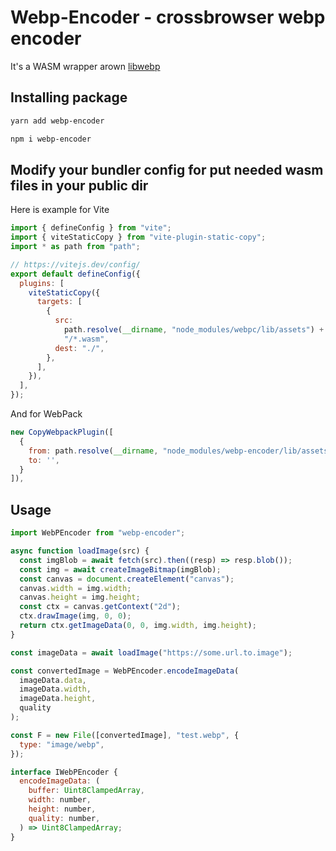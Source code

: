 # Webp-Encoder - crossbrowser webp encoder

It's a WASM wrapper arown [libwebp](https://github.com/webmproject/libwebp.git)

## Installing package

```bash
yarn add webp-encoder
```

```bash
npm i webp-encoder
```

## Modify your bundler config for put needed wasm files in your public dir

Here is example for Vite

```javascript
import { defineConfig } from "vite";
import { viteStaticCopy } from "vite-plugin-static-copy";
import * as path from "path";

// https://vitejs.dev/config/
export default defineConfig({
  plugins: [
    viteStaticCopy({
      targets: [
        {
          src:
            path.resolve(__dirname, "node_modules/webpc/lib/assets") +
            "/*.wasm",
          dest: "./",
        },
      ],
    }),
  ],
});
```
And for WebPack

```javascript
new CopyWebpackPlugin([
  {
    from: path.resolve(__dirname, "node_modules/webp-encoder/lib/assets") + '/*.wasm',
    to: '',
  }
]),
```

## Usage

```javascript
import WebPEncoder from "webp-encoder";

async function loadImage(src) {
  const imgBlob = await fetch(src).then((resp) => resp.blob());
  const img = await createImageBitmap(imgBlob);
  const canvas = document.createElement("canvas");
  canvas.width = img.width;
  canvas.height = img.height;
  const ctx = canvas.getContext("2d");
  ctx.drawImage(img, 0, 0);
  return ctx.getImageData(0, 0, img.width, img.height);
}

const imageData = await loadImage("https://some.url.to.image");

const convertedImage = WebPEncoder.encodeImageData(
  imageData.data, 
  imageData.width, 
  imageData.height, 
  quality
);

const F = new File([convertedImage], "test.webp", {
  type: "image/webp",
});
```

```javascript
interface IWebPEncoder {
  encodeImageData: (
    buffer: Uint8ClampedArray,
    width: number,
    height: number,
    quality: number,
  ) => Uint8ClampedArray;
}
```
